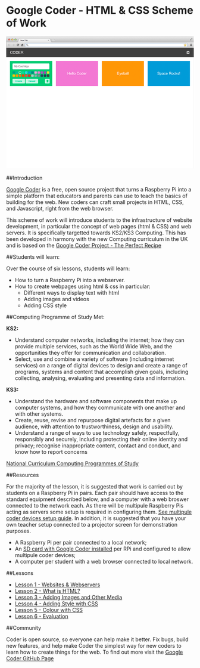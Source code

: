 # Google Coder - HTML & CSS Scheme of Work

[![](coder.png)](https://www.youtube.com/watch?v=wH24YwdayFg)


##Introduction

[Google Coder](http://googlecreativelab.github.io/coder/) is a free, open source project that turns a Raspberry Pi into a simple platform that educators and parents can use to teach the basics of building for the web. New coders can craft small projects in HTML, CSS, and Javascript, right from the web browser.

This scheme of work will introduce students to the infrastructure of website development, in particular the concept of web pages (html & CSS) and web servers. It is specifically targetted towards KS2/KS3 Computing. This has been developed in harmony with the new Computing curriculum in the UK and is based on the [Google Coder Project - The Perfect Recipe](http://googlecreativelab.github.io/coder-projects/projects/perfect_recipe/)

##Students will learn:

Over the course of six lessons, students will learn:

- How to turn a Raspberry Pi into a webserver.
- How to create webpages using html & css in particular:
	- Different ways to display text with html
	- Adding images and videos
	- Adding CSS style
	

##Computing Programme of Study Met:

**KS2:**

- Understand computer networks, including the internet; how they can provide multiple services, such as the World Wide Web, and the opportunities they offer for communication and collaboration.
- Select, use and combine a variety of software (including internet services) on a range of digital devices to design and create a range of programs, systems and content that accomplish given goals, including collecting, analysing, evaluating and presenting data and information.

**KS3:**

- Understand the hardware and software components that make up computer systems, and how they communicate with one another and with other systems.
- Create, reuse, revise and repurpose digital artefacts for a given audience, with attention to trustworthiness, design and usability.
- Understand a range of ways to use technology safely, respectfully, responsibly and securely, including protecting their online identity and privacy; recognise inappropriate content, contact and conduct, and know how to report concerns

[National Curriculum Computing Programmes of Study](https://www.gov.uk/government/publications/national-curriculum-in-england-computing-programmes-of-study/national-curriculum-in-england-computing-programmes-of-study#key-stage-3)

##Resources

For the majority of the lesson, it is suggested that work is carried out by students on a Raspberry Pi in pairs. Each pair should have access to the standard equipment described below, and a computer with a web broswer connected to the network each. As there will be multipule Raspberry Pis acting as servers some setup is required in configuring them. [See multipule coder devices setup guide](https://github.com/googlecreativelab/coder/wiki/Using-Multiple-Coder-Devices-(Lab-Setup)). In addition, it is suggested that you have your own teacher setup connected to a projector screen for demonstration purposes.

- A Raspberry Pi per pair connected to a local network;
- An [SD card with Google Coder installed](http://googlecreativelab.github.io/coder/) per RPi and configured to allow multipule coder devices; 
- A computer per student with a web browser connected to local network.


##Lessons

- [Lesson 1 - Websites & Webservers](/Lesson-1/lesson-plan-1.md)
- [Lesson 2 - What is HTML?](/Lesson-2/lesson-plan-2.md)
- [Lesson 3 - Adding Images and Other Media](/Lesson-3/lesson-plan-3.md)
- [Lesson 4 - Adding Style with CSS](/Lesson-4/lesson-plan-4.md)
- [Lesson 5 - Colour with CSS](/Lesson-5/lesson-plan-5.md)
- [Lesson 6 - Evaluation](/Lesson-6/lesson-plan-6.md)

##Community

Coder is open source, so everyone can help make it better. Fix bugs, build new features, and help make Coder the simplest way for new coders to learn how to create things for the web. To find out more visit the [Google Coder GitHub Page](https://github.com/googlecreativelab/coder/)
